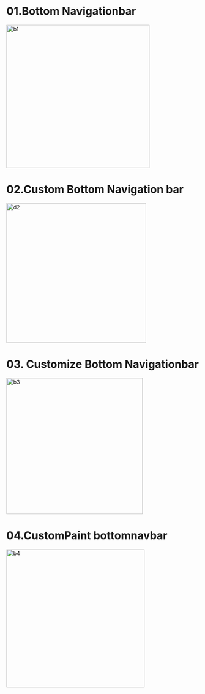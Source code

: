 # 01.Bottom Navigationbar

<img width="374" alt="b1" src="https://user-images.githubusercontent.com/78470516/196716149-f9ff498e-29fa-477e-b6f7-35c16fb6539b.PNG">

# 02.Custom Bottom Navigation bar

<img width="365" alt="d2" src="https://user-images.githubusercontent.com/78470516/196718196-38bc4f53-b4f9-4f30-a597-f0dda5236019.PNG">

# 03. Customize Bottom Navigationbar

<img width="356" alt="b3" src="https://user-images.githubusercontent.com/78470516/196722093-76184b09-bce6-4a28-acc9-8b6d69637cc1.PNG">

# 04.CustomPaint bottomnavbar

<img width="361" alt="b4" src="https://user-images.githubusercontent.com/78470516/196731346-bc6170a9-2d88-4a7f-ac57-30d7461ed50d.PNG">
